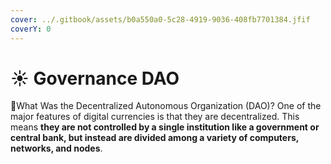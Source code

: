 ```yaml
---
cover: ../.gitbook/assets/b0a550a0-5c28-4919-9036-408fb7701384.jfif
coverY: 0
---
```


# ☀ Governance DAO

:clap:What Was the Decentralized Autonomous Organization (DAO)? One of the major features of digital currencies is that they are decentralized. This means **they are not controlled by a single institution like a government or central bank, but instead are divided among a variety of computers, networks, and nodes**.
